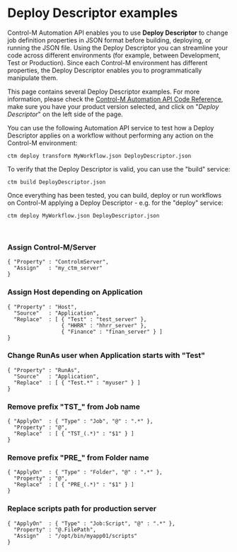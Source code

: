 # Deploy Descriptor examples

Control-M Automation API enables you to use **Deploy Descriptor** to change job definition properties in JSON format before building, deploying, or running the JSON file. Using the Deploy Descriptor you can streamline your code across different environments (for example, between Development, Test or Production). Since each Control-M environment has different properties, the Deploy Descriptor enables you to programmatically manipulate them.

This page contains several Deploy Descriptor examples. For more information, please check the [Control-M Automation API Code Reference](https://docs.bmc.com/docs/display/public/workloadautomation/Control-M+Automation+API+-+Code+Reference), make sure you have your product version selected, and click on "*Deploy Descriptor*" on the left side of the page.

You can use the following Automation API service to test how a Deploy Descriptor applies on a workflow without performing any action on the Control-M environment:
```
ctm deploy transform MyWorkflow.json DeployDescriptor.json
```

To verify that the Deploy Descriptor is valid, you can use the "build" service:
```
ctm build DeployDescriptor.json
```

Once everything has been tested, you can build, deploy or run workflows on Control-M applying a Deploy Descriptor - e.g. for the "deploy" service:
```
ctm deploy MyWorkflow.json DeployDescriptor.json   
```
<br>

### Assign Control-M/Server
```
{ "Property" : "ControlmServer",
  "Assign"   : "my_ctm_server"
}
```

### Assign Host depending on Application
```
{ "Property" : "Host",
  "Source"   : "Application",
  "Replace"  : [ { "Test" : "test_server" },
                 { "HHRR" : "hhrr_server" },
                 { "Finance" : "finan_server" } ]
}
```

### Change RunAs user when Application starts with "Test"
```
{ "Property" : "RunAs",
  "Source"   : "Application",
  "Replace"  : [ { "Test.*" : "myuser" } ]
}
```

### Remove prefix "TST_" from Job name
```
{ "ApplyOn"  : { "Type" : "Job", "@" : ".*" },
  "Property" : "@",
  "Replace"  : [ { "TST_(.*)" : "$1" } ]
}
```

### Remove prefix "PRE_" from Folder name
```
{ "ApplyOn"  : { "Type" : "Folder", "@" : ".*" },
  "Property" : "@",
  "Replace"  : [ { "PRE_(.*)" : "$1" } ]
}
```

### Replace scripts path for production server
```
{ "ApplyOn"  : { "Type" : "Job:Script", "@" : ".*" },
  "Property" : "@.FilePath",
  "Assign"   : "/opt/bin/myapp01/scripts"
}
```
